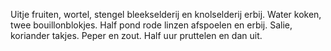 Uitje fruiten, wortel, stengel bleekselderij en knolselderij erbij.
Water koken, twee bouillonblokjes.
Half pond rode linzen afspoelen en erbij.
Salie, koriander takjes.
Peper en zout.
Half uur pruttelen en dan uit.
